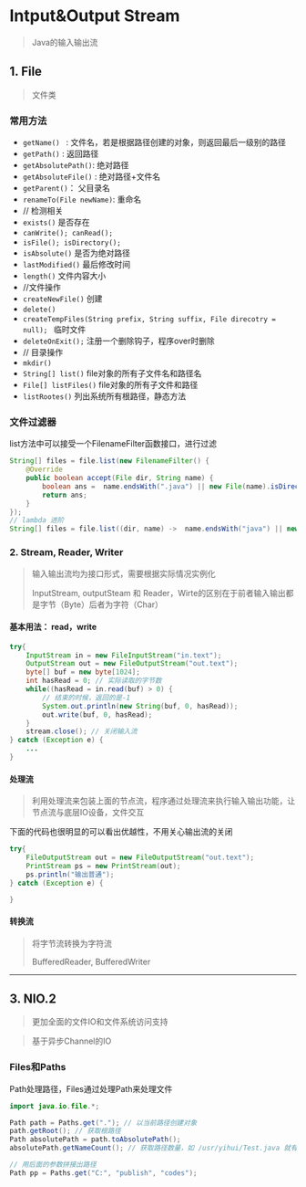 # Intput&Output Stream
> Java的输入输出流

## 1. File
> 文件类

### 常用方法
- `getName() ` : 文件名，若是根据路径创建的对象，则返回最后一级别的路径
- `getPath()` : 返回路径
- `getAbsolutePath()`: 绝对路径
- `getAbsoluteFile()` : 绝对路径+文件名
- `getParent()`： 父目录名
- `renameTo(File newName)`: 重命名
- // 检测相关
- `exists()` 是否存在
- `canWrite(); canRead();`
- `isFile(); isDirectory();`
- `isAbsolute()` 是否为绝对路径
- `lastModified()` 最后修改时间
- `length()` 文件内容大小
- //文件操作
- `createNewFile()` 创建
- `delete()`
- `createTempFiles(String prefix, String suffix, File direcotry = null); ` 临时文件
- `deleteOnExit();` 注册一个删除钩子，程序over时删除
- // 目录操作
- `mkdir()`
- `String[] list()` file对象的所有子文件名和路径名
- `File[] listFiles()` file对象的所有子文件和路径
- `listRootes()` 列出系统所有根路径，静态方法

### 文件过滤器
list方法中可以接受一个FilenameFilter函数接口，进行过滤
```java
String[] files = file.list(new FilenameFilter() {
    @Override
    public boolean accept(File dir, String name) {
        boolean ans =  name.endsWith(".java") || new File(name).isDirectory();
        return ans;
    }
});
// lambda 进阶
String[] files = file.list((dir, name) ->  name.endsWith("java") || new File(name).isDIrectory));
```

### 2. Stream, Reader, Writer
> 输入输出流均为接口形式，需要根据实际情况实例化
>
> InputStream, outputSteam 和 Reader，Wirte的区别在于前者输入输出都是字节（Byte）后者为字符（Char）

#### 基本用法： read，write

```java
try{
    InputStream in = new FileInputStream("in.text");
    OutputStream out = new FileOutputStream("out.text");
    byte[] buf = new byte[1024];
    int hasRead = 0; // 实际读取的字节数
    while((hasRead = in.read(buf) > 0) {
        // 结束的时候，返回的是-1
        System.out.println(new String(buf, 0, hasRead));
        out.write(buf, 0, hasRead);
    }
    stream.close(); // 关闭输入流 
} catch (Exception e) {
    ...
}
```

#### 处理流
> 利用处理流来包装上面的节点流，程序通过处理流来执行输入输出功能，让节点流与底层IO设备，文件交互

下面的代码也很明显的可以看出优越性，不用关心输出流的关闭
```java
try{
    FileOutputStream out = new FileOutputStream("out.text");
    PrintStream ps = new PrintStream(out);
    ps.println("输出普通");
} catch (Exception e) {

}
```

#### 转换流
> 将字节流转换为字符流
>
> BufferedReader, BufferedWriter


***

## 3. NIO.2
> 更加全面的文件IO和文件系统访问支持

> 基于异步Channel的IO

### Files和Paths

Path处理路径，Files通过处理Path来处理文件

```java
import java.io.file.*;

Path path = Paths.get("."); // 以当前路径创建对象
path.getRoot(); // 获取根路径
Path absolutePath = path.toAbsolutePath();
absolutePath.getNameCount(); // 获取路径数量，如 /usr/yihui/Test.java 就有三层，返回3

// 用后面的参数拼接出路径
Path pp = Paths.get("C:", "publish", "codes");



```

